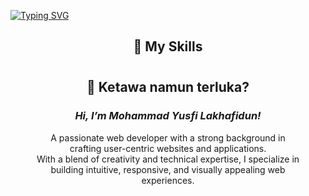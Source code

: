 
<!-- 
**mooyuuuu/mooyuuuu** is a ✨ _special_ ✨ repository because its `README.md` (this file) appears on your GitHub profile.
 -->
[![Typing SVG](https://readme-typing-svg.herokuapp.com/?font=Fira+Code&color=ffffff&size=45&center=true&vCenter=true&width=1000&lines=👋+Hi,+I'm+Yusfi!;Welcome+to+my+GitHub!;Assalamualaikum)](https://git.io/typing-svg)

<!--

<div style="position: relative; width: 100%; height: 100vh; overflow: hidden;">
  <img src="https://i.pinimg.com/originals/e1/7a/b9/e17ab9681bec36303a67cd0e13a7b170.gif" alt="Profile GIF" style="position: absolute; top: 50%; left: 50%; width: 100vw; height: auto; transform: translate(-50%, -50%)"/>
</div>

-->

<div align="center">

## 🌟 My Skills
<!--
[![My Skills](https://skillicons.dev/icons?i=html,css,js,php,mysql,bootstrap,express)](#)
-->

</div>

<div align="center"  style="margin: 40px;" >

## 🤔  Ketawa namun terluka?

### ***Hi, I’m Mohammad Yusfi Lakhafidun!***  
A passionate web developer with a strong background in crafting user-centric websites and applications.  
With a blend of creativity and technical expertise, I specialize in building intuitive, responsive, and visually appealing web experiences.

</div>

